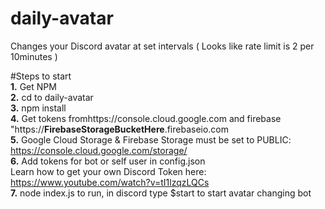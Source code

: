 # daily-avatar
Changes your Discord avatar at set intervals ( Looks like rate limit is 2 per 10minutes )

#Steps to start  
**1.** Get NPM  
**2.** cd to daily-avatar  
**3.** npm install  
**4.** Get tokens fromhttps://console.cloud.google.com and firebase "https://**FirebaseStorageBucketHere**.firebaseio.com  
**5.** Google Cloud Storage & Firebase Storage must be set to PUBLIC: https://console.cloud.google.com/storage/  
**6.** Add tokens for bot or self user in config.json  
  Learn how to get your own Discord Token here: https://www.youtube.com/watch?v=tI1lzqzLQCs  
**7.** node index.js to run, in discord type $start to start avatar changing bot  
